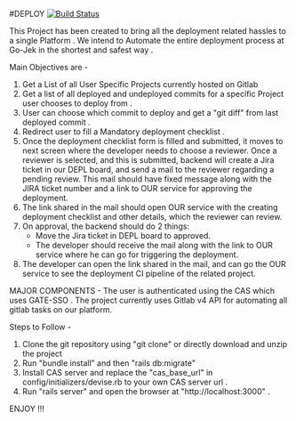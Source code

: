 #DEPLOY [![Build Status](https://travis-ci.com/ritik02/Deploy.svg?branch=master)](https://travis-ci.com/ritik02/Deploy)

This Project has been created to bring all the deployment related hassles to a single Platform . We intend to Automate the entire deployment process at Go-Jek in the shortest and safest way .

Main Objectives are -

1) Get a List of all User Specific Projects currently hosted on Gitlab
2) Get a list of all deployed and undeployed commits for a specific Project user chooses to deploy from .
3) User can choose which commit to deploy and get a "git diff" from last deployed commit .
4) Redirect user to fill a Mandatory deployment checklist .
5) Once the deployment checklist form is filled and submitted, it moves to next screen where the developer needs to choose a reviewer. Once a reviewer is selected, and this is submitted, backend will create a Jira ticket in our DEPL board, and send a mail to the reviewer regarding a pending review. This mail should have fixed message along with the JIRA ticket number and a link to OUR service for approving the deployment.
6) The link shared in the mail should open OUR service with the creating deployment checklist and other details, which the reviewer can review.
7) On approval, the backend should do 2 things:
    *  Move the Jira ticket in DEPL board to approved.
    * The developer should receive the mail along with the link to OUR service  where he can go for triggering the deployment.
8) The developer can open the link shared in the mail, and can go the OUR service to see the deployment CI pipeline of the related project.

MAJOR COMPONENTS -
The user is authenticated using the CAS which uses GATE-SSO .
The project currently uses Gitlab v4 API for automating all gitlab tasks on our platform.

Steps to Follow -

1) Clone the git repository using "git clone" or directly download and unzip the project
2) Run "bundle install" and then "rails db:migrate"
3) Install CAS server and replace the "cas_base_url" in config/initializers/devise.rb to your own CAS server url .
4) Run "rails server" and open the browser at "http://localhost:3000" .


ENJOY !!!
